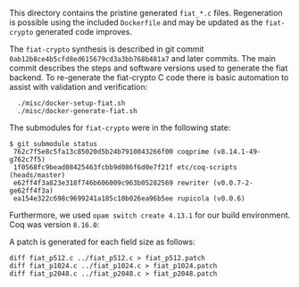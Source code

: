 This directory contains the pristine generated `fiat_*.c` files. Regeneration
is possible using the included `Dockerfile` and may be updated as the
`fiat-crypto` generated code improves.

The `fiat-crypto` synthesis is described in git commit
`0ab12b8ce4b5cfd8ed615679cd3a3bb768b481a7` and later commits. The main commit
describes the steps and software versions used to generate the fiat backend.
To re-generate the fiat-crypto C code there is basic automation to assist with
validation and verification:
```
  ./misc/docker-setup-fiat.sh
  ./misc/docker-generate-fiat.sh
```

The submodules for `fiat-crypto` were in the following state:
```
$ git submodule status
 762c7f5e8c5fa13c85020d5b24b7910843266f00 coqprime (v8.14.1-49-g762c7f5)
 1f0568fc9bead08425463fcbb9d086f6d0e7f21f etc/coq-scripts (heads/master)
 e62ff4f3a823e318f746b606009c963b05282569 rewriter (v0.0.7-2-ge62ff4f3a)
 ea154e322c698c9699241a185c10b026ea96b5ee rupicola (v0.0.6)
```
    
Furthermore, we used `opam switch create 4.13.1` for our build
environment. Coq was version `8.16.0`:

A patch is generated for each field size as follows:
```
diff fiat_p512.c ../fiat_p512.c > fiat_p512.patch
diff fiat_p1024.c ../fiat_p1024.c > fiat_p1024.patch
diff fiat_p2048.c ../fiat_p2048.c > fiat_p2048.patch
```
